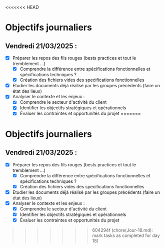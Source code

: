 <<<<<<< HEAD
# Objectifs journaliers

## Vendredi 21/03/2025 :

- [x] Préparer les repos des fils rouges (bests practices et tout le tremblement …)
  - [x] Comprendre la différence entre spécifications fonctionnelles et spécifications techniques ?
  - [x] Création des fichiers vides des specifications fonctionnelles
- [x] Etudier les documents déjà réalisé par les groupes précédents (faire un état des lieux)
- [x] Analyser le contexte et les enjeux :
  - [x] Comprendre le secteur d'activité du client
  - [x] Identifier les objectifs stratégiques et opérationnels
  - [x] Évaluer les contraintes et opportunités du projet
=======
# Objectifs journaliers

## Vendredi 21/03/2025 :

- [x] Préparer les repos des fils rouges (bests practices et tout le tremblement …)
  - [x] Comprendre la différence entre spécifications fonctionnelles et spécifications techniques ?
  - [x] Création des fichiers vides des specifications fonctionnelles
- [x] Etudier les documents déjà réalisé par les groupes précédents (faire un état des lieux)
- [x] Analyser le contexte et les enjeux :
  - [x] Comprendre le secteur d'activité du client
  - [x] Identifier les objectifs stratégiques et opérationnels
  - [x] Évaluer les contraintes et opportunités du projet
>>>>>>> 604294f (chore(Jour-18.md): mark tasks as completed for day 18)
